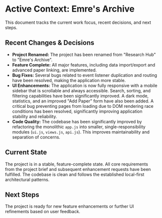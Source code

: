 # Active Context: Emre's Archive

This document tracks the current work focus, recent decisions, and next steps.

## Recent Changes & Decisions

- **Project Renamed:** The project has been renamed from "Research Hub" to "Emre's Archive".
- **Feature Complete:** All major features, including data import/export and advanced paper linking, are implemented.
- **Bug Fixes:** Several bugs related to event listener duplication and routing have been resolved, making the application more stable.
- **UI Enhancements:** The application is now fully responsive with a mobile sidebar that is scrollable and always accessible. Search, sorting, and filtering capabilities have been significantly improved. A dark mode, statistics, and an improved "Add Paper" form have also been added. A critical bug preventing pages from loading due to DOM rendering race conditions has been resolved, significantly improving application stability and reliability.
- **Code Quality:** The codebase has been significantly improved by refactoring the monolithic `app.js` into smaller, single-responsibility modules (`ui.js`, `views.js`, `api.js`). This improves maintainability and separation of concerns.

## Current State

The project is in a stable, feature-complete state. All core requirements from the project brief and subsequent enhancement requests have been fulfilled. The codebase is clean and follows the established local-first architectural patterns.

## Next Steps

The project is ready for new feature enhancements or further UI refinements based on user feedback.